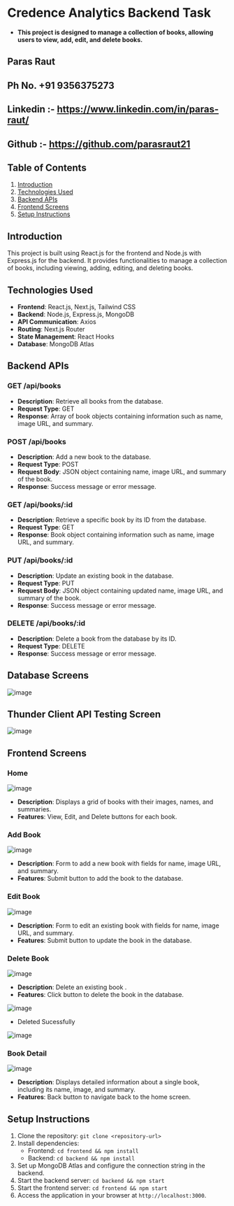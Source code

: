 # Credence Analytics Backend Task

- **This project is designed to manage a collection of books, allowing users to view, add, edit, and delete books.**

## **Paras Raut** 
## **Ph No. +91 9356375273** 
## **Linkedin :- https://www.linkedin.com/in/paras-raut/** 
## **Github :- https://github.com/parasraut21** 


## Table of Contents
1. [Introduction](#introduction)
2. [Technologies Used](#technologies-used)
3. [Backend APIs](#backend-apis)
4. [Frontend Screens](#frontend-screens)
5. [Setup Instructions](#setup-instructions)

## Introduction

This project is built using React.js for the frontend and Node.js with Express.js for the backend. It provides functionalities to manage a collection of books, including viewing, adding, editing, and deleting books.

## Technologies Used

- **Frontend**: React.js, Next.js, Tailwind CSS
- **Backend**: Node.js, Express.js, MongoDB
- **API Communication**: Axios
- **Routing**: Next.js Router
- **State Management**: React Hooks
- **Database**: MongoDB Atlas

## Backend APIs

### GET /api/books

- **Description**: Retrieve all books from the database.
- **Request Type**: GET
- **Response**: Array of book objects containing information such as name, image URL, and summary.

### POST /api/books

- **Description**: Add a new book to the database.
- **Request Type**: POST
- **Request Body**: JSON object containing name, image URL, and summary of the book.
- **Response**: Success message or error message.

### GET /api/books/:id

- **Description**: Retrieve a specific book by its ID from the database.
- **Request Type**: GET
- **Response**: Book object containing information such as name, image URL, and summary.

### PUT /api/books/:id

- **Description**: Update an existing book in the database.
- **Request Type**: PUT
- **Request Body**: JSON object containing updated name, image URL, and summary of the book.
- **Response**: Success message or error message.

### DELETE /api/books/:id

- **Description**: Delete a book from the database by its ID.
- **Request Type**: DELETE
- **Response**: Success message or error message.

## Database Screens
![image](https://github.com/parasraut21/Paras_Raut_Credence_Analytics_Task/assets/111653346/9d446a43-0a9d-4b0e-958a-8df9ec547532)

## Thunder Client API Testing Screen
![image](https://github.com/parasraut21/Paras_Raut_Credence_Analytics_Task/assets/111653346/a58e6d12-d86e-4af4-b334-bb5b299af04f)


## Frontend Screens

### Home
![image](https://github.com/parasraut21/Paras_Raut_Credence_Analytics_Task/assets/111653346/aa07c780-8223-48e1-b1d4-ba2f3a89415e)

- **Description**: Displays a grid of books with their images, names, and summaries.
- **Features**: View, Edit, and Delete buttons for each book.
  
### Add Book
![image](https://github.com/parasraut21/Paras_Raut_Credence_Analytics_Task/assets/111653346/ada954a3-dc2f-46a6-99d3-d097f36929c8)
- **Description**: Form to add a new book with fields for name, image URL, and summary.
- **Features**: Submit button to add the book to the database.

### Edit Book
![image](https://github.com/parasraut21/Paras_Raut_Credence_Analytics_Task/assets/111653346/ce9b2b46-b06b-4b74-80e1-ef8da45d8b98)

- **Description**: Form to edit an existing book with fields for name, image URL, and summary.
- **Features**: Submit button to update the book in the database.

### Delete Book
![image](https://github.com/parasraut21/Paras_Raut_Credence_Analytics_Task/assets/111653346/299cb625-6fd8-4c84-9106-5530f2647c2b)
- **Description**: Delete an existing book .
- **Features**: Click button to delete the book in the database.

![image](https://github.com/parasraut21/Paras_Raut_Credence_Analytics_Task/assets/111653346/86950682-ef22-423f-a802-136605c51d6a)

- Deleted Sucessfully
  
![image](https://github.com/parasraut21/Paras_Raut_Credence_Analytics_Task/assets/111653346/3f952889-fe84-49da-8be5-631c2fc3ad73)


### Book Detail
![image](https://github.com/parasraut21/Paras_Raut_Credence_Analytics_Task/assets/111653346/bf9c62be-ff42-40f0-9fb2-28265b92e73f)
- **Description**: Displays detailed information about a single book, including its name, image, and summary.
- **Features**: Back button to navigate back to the home screen.

## Setup Instructions

1. Clone the repository: `git clone <repository-url>`
2. Install dependencies:
   - Frontend: `cd frontend && npm install`
   - Backend: `cd backend && npm install`
3. Set up MongoDB Atlas and configure the connection string in the backend.
4. Start the backend server: `cd backend && npm start`
5. Start the frontend server: `cd frontend && npm start`
6. Access the application in your browser at `http://localhost:3000`.

